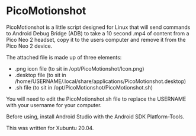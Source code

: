 # PicoMotionshot

PicoMotionshot is a little script designed for Linux that will send commands to Android Debug Bridge (ADB) to take a 10 second .mp4 of content from a Pico Neo 2 headset, copy it to the users computer and remove it from the Pico Neo 2 device.

The attached file is made up of three elements:

-  .png icon file (to sit in /opt/PicoMotionshot/Icon.png)
-  .desktop file (to sit in /home/USERNAME/.local/share/applications/PicoMotionshot.desktop)
-  .sh file (to sit in /opt/PicoMotionshot/PicoMotionshot.sh)

You will need to edit the PicoMotionshot.sh file to replace the USERNAME with your username for your computer.

Before using, install Android Studio with the Android SDK Platform-Tools.

This was written for Xubuntu 20.04.
